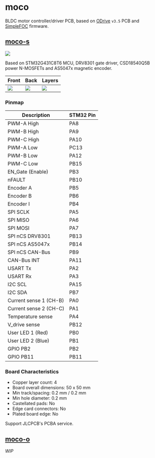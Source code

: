 # moco

BLDC motor controller/driver PCB, based on [ODrive](https://github.com/odriverobotics/ODriveHardware) `v3.5` PCB and [SimpleFOC](https://simplefoc.com/) firmware.

## [moco-s](./moco-s/)

![](https://i.imgur.com/ffNdd2O.jpg)

Based on STM32G431C8T6 MCU, DRV8301 gate driver, CSD18540Q5B power N-MOSFETs and AS5047x magnetic encoder.

|Front|Back|Layers|
|-|-|-|
|![](https://i.imgur.com/jKlRSL9.png)|![](https://i.imgur.com/IBP8MkX.png)|![](https://i.imgur.com/w53ePka.jpg)|

### Pinmap

|Description|STM32 Pin|
|-|-|
|PWM-A High|PA8|
|PWM-B High|PA9|
|PWM-C High|PA10|
|PWM-A Low|PC13|
|PWM-B Low|PA12|
|PWM-C Low|PB15|
|EN_Gate (Enable)|PB3|
|nFAULT|PB10|
|Encoder A|PB5|
|Encoder B|PB6|
|Encoder I|PB4|
|SPI SCLK|PA5|
|SPI MISO|PA6|
|SPI MOSI|PA7|
|SPI nCS DRV8301|PB13|
|SPI nCS AS5047x|PB14|
|SPI nCS CAN-Bus|PB9|
|CAN-Bus INT|PA11|
|USART Tx|PA2|
|USART Rx|PA3|
|I2C SCL|PA15|
|I2C SDA|PB7|
|Current sense 1 (CH-B)|PA0|
|Current sense 2 (CH-C)|PA1|
|Temperature sense|PA4|
|V_drive sense|PB12|
|User LED 1 (Red)|PB0|
|User LED 2 (Blue)|PB1|
|GPIO PB2|PB2|
|GPIO PB11|PB11|


### Board Characteristics

- Copper layer count: 4
- Board overall dimensions: 50 x 50 mm
- Min track/spacing: 0.2 mm / 0.2 mm
- Min hole diameter: 0.2 mm
- Castellated pads: No
- Edge card connectors: No
- Plated board edge: No

Support JLCPCB's PCBA service.

## [moco-o](./moco-o/)

*WIP*
